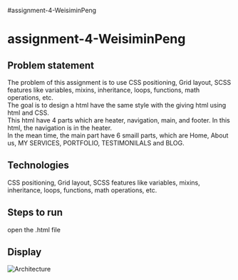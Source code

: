 #assignment-4-WeisiminPeng
 # assignment-4-WeisiminPeng

 ## Problem statement
 The problem of this assignment is to use CSS positioning, Grid layout, SCSS features like variables, mixins, inheritance, loops, functions, math operations, etc.  
 The goal is to design a html have the same style with the giving html using html and CSS.  
 This html have 4 parts which are heater, navigation, main, and footer. In this html, the navigation is in the heater.  
 In the mean time, the main part have 6 smaill parts, which are Home, About us, MY SERVICES, PORTFOLIO, TESTIMONILALS and BLOG.  


 ## Technologies
 CSS positioning, Grid layout, SCSS features like variables, mixins, inheritance, loops, functions, math operations, etc.  

## Steps to run
open the .html file 

## Display
![Architecture](https://raw.githubusercontent.com/WeisiminPeng/Angular/main/pictures/Assignment1%402x.png)


